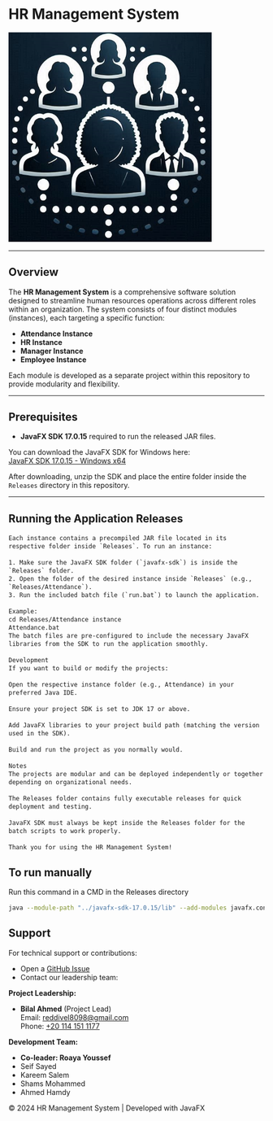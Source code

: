 # HR Management System

<img src="./Releases/Icon.png" alt="HR Management Application" style="width:400px; height:auto;" />

---

## Overview

The **HR Management System** is a comprehensive software solution designed to streamline human resources operations across different roles within an organization. The system consists of four distinct modules (instances), each targeting a specific function:

- **Attendance Instance**  
- **HR Instance**  
- **Manager Instance**  
- **Employee Instance**  

Each module is developed as a separate project within this repository to provide modularity and flexibility.

---

## Prerequisites

- **JavaFX SDK 17.0.15** required to run the released JAR files.  

You can download the JavaFX SDK for Windows here:  
[JavaFX SDK 17.0.15 - Windows x64](https://download2.gluonhq.com/openjfx/17.0.15/openjfx-17.0.15_windows-x64_bin-sdk.zip)  

After downloading, unzip the SDK and place the entire folder inside the `Releases` directory in this repository.

---

## Running the Application Releases
```
Each instance contains a precompiled JAR file located in its respective folder inside `Releases`. To run an instance:

1. Make sure the JavaFX SDK folder (`javafx-sdk`) is inside the `Releases` folder.
2. Open the folder of the desired instance inside `Releases` (e.g., `Releases/Attendance`).
3. Run the included batch file (`run.bat`) to launch the application.

Example:
cd Releases/Attendance instance
Attendance.bat
The batch files are pre-configured to include the necessary JavaFX libraries from the SDK to run the application smoothly.

Development
If you want to build or modify the projects:

Open the respective instance folder (e.g., Attendance) in your preferred Java IDE.

Ensure your project SDK is set to JDK 17 or above.

Add JavaFX libraries to your project build path (matching the version used in the SDK).

Build and run the project as you normally would.

Notes
The projects are modular and can be deployed independently or together depending on organizational needs.

The Releases folder contains fully executable releases for quick deployment and testing.

JavaFX SDK must always be kept inside the Releases folder for the batch scripts to work properly.

Thank you for using the HR Management System!
```
## To run manually
Run this command in a CMD in the Releases directory
```bash
java --module-path "../javafx-sdk-17.0.15/lib" --add-modules javafx.controls,javafx.fxml -jar target/Replace_with_jar_name.jar
```
## Support

For technical support or contributions:
- Open a [GitHub Issue](https://github.com/Bilal8098/HR-Management/issues)
- Contact our leadership team:

**Project Leadership:**
- **Bilal Ahmed** (Project Lead)  
  Email: [reddivel8098@gmail.com](mailto:reddivel8098@gmail.com)  
  Phone: [+20 114 151 1177](tel:+201141511177)

**Development Team:**
- **Co-leader: Roaya Youssef**
- Seif Sayed
- Kareem Salem 
- Shams Mohammed
- Ahmed Hamdy

© 2024 HR Management System | Developed with JavaFX
